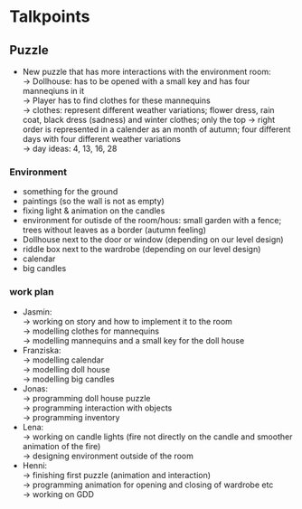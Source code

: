 # Talkpoints  
## Puzzle
- New puzzle that has more interactions with the environment room:  
-> Dollhouse: has to be opened with a small key and has four manneqiuns in it    
-> Player has to find clothes for these mannequins  
-> clothes: represent different weather variations; flower dress, rain coat, black dress (sadness) and winter clothes; only the top
-> right order is represented in a calender as an month of autumn; four different days with four different weather variations  
-> day ideas: 4, 13, 16, 28  

### Environment
- something for the ground
- paintings (so the wall is not as empty)
- fixing light & animation on the candles
- environment for outisde of the room/hous: small garden with a fence; trees without leaves as a border (autumn feeling)
- Dollhouse next to the door or window (depending on our level design)
- riddle box next to the wardrobe (depending on our level design)
- calendar
- big candles

### work plan
- Jasmin:  
-> working on story and how to implement it to the room    
-> modelling clothes for mannequins    
-> modelling mannequins and a small key for the doll house  
- Franziska:  
-> modelling calendar  
-> modelling doll house  
-> modelling big candles  
- Jonas:  
-> programming doll house puzzle  
-> programming interaction with objects  
-> programming inventory
- Lena:  
-> working on candle lights (fire not directly on the candle and smoother animation of the fire)  
-> designing environment outside of the room  
- Henni:  
-> finishing first puzzle (animation and interaction)  
-> programming animation for opening and closing of wardrobe etc  
-> working on GDD  



